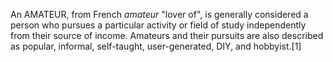An AMATEUR, from French _amateur_ "lover of", is generally considered a person who pursues a particular activity or field of study independently from their source of income. Amateurs and their pursuits are also described as popular, informal, self-taught, user-generated, DIY, and hobbyist.[1]
